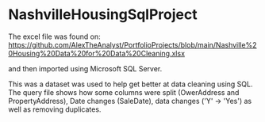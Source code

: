 # NashvilleHousingSqlProject

The excel file was found on:
https://github.com/AlexTheAnalyst/PortfolioProjects/blob/main/Nashville%20Housing%20Data%20for%20Data%20Cleaning.xlsx 

and then imported using Microsoft SQL Server.

This was a dataset was used to help get better at data cleaning using SQL. The query file shows how some columns were split (OwerAddress and PropertyAddress), Date changes (SaleDate), data changes ('Y' -> 'Yes') as well as removing duplicates.
